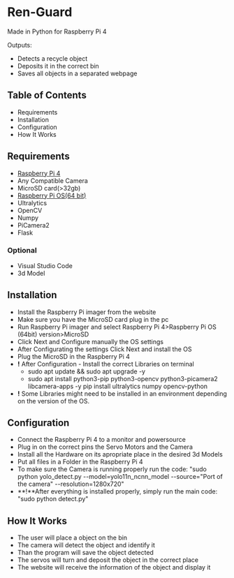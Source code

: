 # Ren-Guard

Made in Python for Raspberry Pi 4

Outputs:
- Detects a recycle object
- Deposits it in the correct bin
- Saves all objects in a separated webpage

## Table of Contents
- Requirements
- Installation
- Configuration
- How It Works

## Requirements
- [Raspberry Pi 4](https://www.raspberrypi.com/products/raspberry-pi-4-model-b/)
- Any Compatible Camera
- MicroSD card(>32gb)
- [Raspberry Pi OS(64 bit)](https://www.raspberrypi.com/software/)
- Ultralytics
- OpenCV
- Numpy
- PiCamera2
- Flask

### Optional
- Visual Studio Code
- 3d Model

## Installation
- Install the Raspberry Pi imager from the website
- Make sure you have the MicroSD card plug in the pc
- Run Raspberry Pi imager and select Raspberry Pi 4>Raspberry Pi OS (64bit) version>MicroSD
- Click Next and Configure manually the OS settings
- After Configurating the settings Click Next and install the OS
- Plug the MicroSD in the Raspberry Pi 4
- **!** After Configuration - Install the correct Libraries on terminal
    - sudo apt update && sudo apt upgrade -y
    - sudo apt install python3-pip python3-opencv python3-picamera2 libcamera-apps -y pip install ultralytics numpy opencv-python
- **!** Some Libraries might need to be installed in an environment depending on the version of the OS.

## Configuration
- Connect the Raspberry Pi 4 to a monitor and powersource
- Plug in on the correct pins the Servo Motors and the Camera
- Install all the Hardware on its apropriate place in the desired 3d Models
- Put all files in a Folder in the Raspberry Pi 4
- To make sure the Camera is running properly run the code: "sudo python yolo_detect.py --model=yolo11n_ncnn_model --source="Port of the camera" --resolution=1280x720"
- **!**After everything is installed properly, simply run the main code: "sudo python detect.py"

## How It Works
- The user will place a object on the bin
- The camera will detect the object and identify it
- Than the program will save the object detected
- The servos will turn and deposit the object in the correct place
- The website will receive the information of the object and display it
